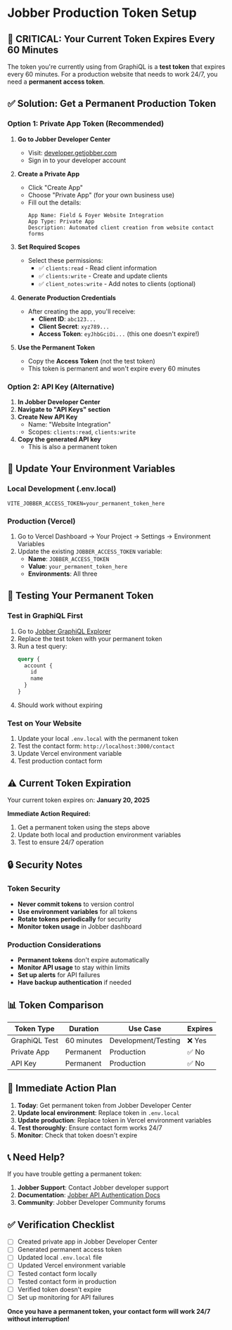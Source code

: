 # Jobber Production Token Setup

## 🚨 **CRITICAL: Your Current Token Expires Every 60 Minutes**

The token you're currently using from GraphiQL is a **test token** that expires every 60 minutes. For a production website that needs to work 24/7, you need a **permanent access token**.

## ✅ **Solution: Get a Permanent Production Token**

### **Option 1: Private App Token (Recommended)**

1. **Go to Jobber Developer Center**
   - Visit: [developer.getjobber.com](https://developer.getjobber.com)
   - Sign in to your developer account

2. **Create a Private App**
   - Click "Create App"
   - Choose "Private App" (for your own business use)
   - Fill out the details:
     ```
     App Name: Field & Foyer Website Integration
     App Type: Private App
     Description: Automated client creation from website contact forms
     ```

3. **Set Required Scopes**
   - Select these permissions:
     - ✅ `clients:read` - Read client information
     - ✅ `clients:write` - Create and update clients
     - ✅ `client_notes:write` - Add notes to clients (optional)

4. **Generate Production Credentials**
   - After creating the app, you'll receive:
     - **Client ID**: `abc123...`
     - **Client Secret**: `xyz789...`
     - **Access Token**: `eyJhbGciOi...` (this one doesn't expire!)

5. **Use the Permanent Token**
   - Copy the **Access Token** (not the test token)
   - This token is permanent and won't expire every 60 minutes

### **Option 2: API Key (Alternative)**

1. **In Jobber Developer Center**
2. **Navigate to "API Keys" section**
3. **Create New API Key**
   - Name: "Website Integration"
   - Scopes: `clients:read`, `clients:write`
4. **Copy the generated API key**
   - This is also a permanent token

## 🔧 **Update Your Environment Variables**

### **Local Development (.env.local)**
```env
VITE_JOBBER_ACCESS_TOKEN=your_permanent_token_here
```

### **Production (Vercel)**
1. Go to Vercel Dashboard → Your Project → Settings → Environment Variables
2. Update the existing `JOBBER_ACCESS_TOKEN` variable:
   - **Name**: `JOBBER_ACCESS_TOKEN`
   - **Value**: `your_permanent_token_here`
   - **Environments**: All three

## 🧪 **Testing Your Permanent Token**

### **Test in GraphiQL First**
1. Go to [Jobber GraphiQL Explorer](https://developer.getjobber.com/graphiql)
2. Replace the test token with your permanent token
3. Run a test query:
   ```graphql
   query {
     account {
       id
       name
     }
   }
   ```
4. Should work without expiring

### **Test on Your Website**
1. Update your local `.env.local` with the permanent token
2. Test the contact form: `http://localhost:3000/contact`
3. Update Vercel environment variable
4. Test production contact form

## ⚠️ **Current Token Expiration**

Your current token expires on: **January 20, 2025**

**Immediate Action Required:**
1. Get a permanent token using the steps above
2. Update both local and production environment variables
3. Test to ensure 24/7 operation

## 🔒 **Security Notes**

### **Token Security**
- **Never commit tokens** to version control
- **Use environment variables** for all tokens
- **Rotate tokens periodically** for security
- **Monitor token usage** in Jobber dashboard

### **Production Considerations**
- **Permanent tokens** don't expire automatically
- **Monitor API usage** to stay within limits
- **Set up alerts** for API failures
- **Have backup authentication** if needed

## 📊 **Token Comparison**

| Token Type | Duration | Use Case | Expires |
|------------|----------|----------|---------|
| GraphiQL Test | 60 minutes | Development/Testing | ❌ Yes |
| Private App | Permanent | Production | ✅ No |
| API Key | Permanent | Production | ✅ No |

## 🚨 **Immediate Action Plan**

1. **Today**: Get permanent token from Jobber Developer Center
2. **Update local environment**: Replace token in `.env.local`
3. **Update production**: Replace token in Vercel environment variables
4. **Test thoroughly**: Ensure contact form works 24/7
5. **Monitor**: Check that token doesn't expire

## 📞 **Need Help?**

If you have trouble getting a permanent token:

1. **Jobber Support**: Contact Jobber developer support
2. **Documentation**: [Jobber API Authentication Docs](https://developer.getjobber.com/docs/authentication/)
3. **Community**: Jobber Developer Community forums

## ✅ **Verification Checklist**

- [ ] Created private app in Jobber Developer Center
- [ ] Generated permanent access token
- [ ] Updated local `.env.local` file
- [ ] Updated Vercel environment variable
- [ ] Tested contact form locally
- [ ] Tested contact form in production
- [ ] Verified token doesn't expire
- [ ] Set up monitoring for API failures

**Once you have a permanent token, your contact form will work 24/7 without interruption!**
